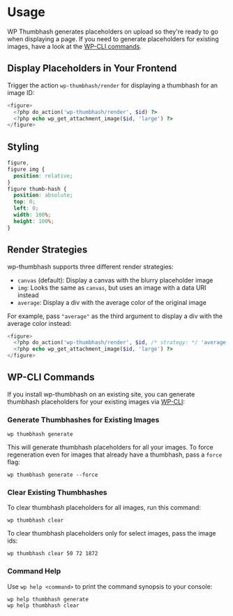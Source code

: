 # Usage

WP Thumbhash generates placeholders on upload so they're ready to go when displaying a page. If you need to generate placeholders for existing images, have
a look at the [WP-CLI commands](#wp-cli-commands).

## Display Placeholders in Your Frontend

Trigger the action `wp-thumbhash/render` for displaying a thumbhash for an image ID:

```php
<figure>
  <?php do_action('wp-thumbhash/render', $id) ?>
  <?php echo wp_get_attachment_image($id, 'large') ?>
</figure>
```

## Styling

```css
figure,
figure img {
  position: relative;
}
figure thumb-hash {
  position: absolute;
  top: 0;
  left: 0;
  width: 100%;
  height: 100%;
}
```

## Render Strategies

wp-thumbhash supports three different render strategies:

- `canvas` (default): Display a canvas with the blurry placeholder image
- `img`: Looks the same as `canvas`, but uses an image with a data URI instead
- `average`: Display a div with the average color of the original image

For example, pass `"average"` as the third argument to display a div with the average color instead:

```php
<figure>
  <?php do_action('wp-thumbhash/render', $id, /* strategy: */ 'average') ?>
  <?php echo wp_get_attachment_image($id, 'large') ?>
</figure>
```

## WP-CLI Commands

If you install wp-thumbhash on an existing site, you can generate thumbhash placeholders for your existing images via [WP-CLI](https://wp-cli.org/):

### Generate Thumbhashes for Existing Images

```shell
wp thumbhash generate
```

This will generate thumbhash placeholders for all your images. To force regeneration even for images that already have a thumbhash, pass a `force` flag:

```shell
wp thumbhash generate --force
```

### Clear Existing Thumbhashes

To clear thumbhash placeholders for all images, run this command:

```shell
wp thumbhash clear
```

To clear thumbhash placeholders only for select images, pass the image ids:

```shell
wp thumbhash clear 50 72 1872
```

### Command Help

Use `wp help <command>` to print the command synopsis to your console:

```shell
wp help thumbhash generate
wp help thumbhash clear
```
